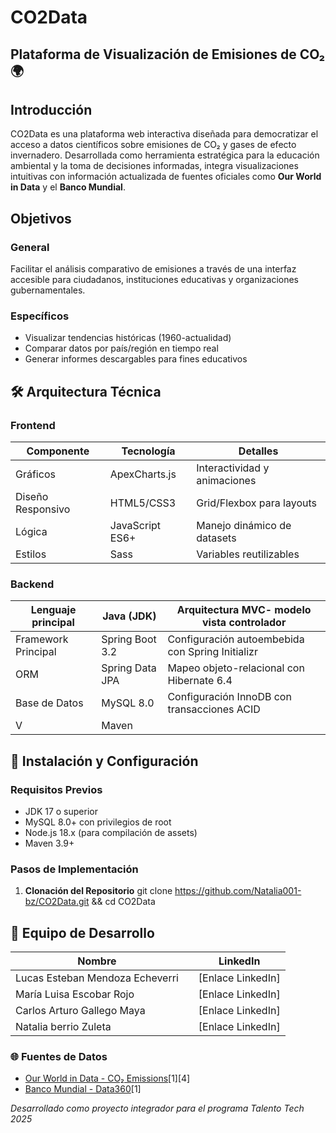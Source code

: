 # CO2Data
## Plataforma de Visualización de Emisiones de CO₂ 🌍

## Introducción 
CO2Data es una plataforma web interactiva diseñada para democratizar el acceso a datos científicos sobre emisiones de CO₂ y gases de efecto invernadero. Desarrollada como herramienta estratégica para la educación ambiental y la toma de decisiones informadas, integra visualizaciones intuitivas con información actualizada de fuentes oficiales como **Our World in Data** y el **Banco Mundial**.

## Objetivos
### General
Facilitar el análisis comparativo de emisiones a través de una interfaz accesible para ciudadanos, instituciones educativas y organizaciones gubernamentales.

### Específicos
- Visualizar tendencias históricas (1960-actualidad)
- Comparar datos por país/región en tiempo real
- Generar informes descargables para fines educativos

## 🛠️ Arquitectura Técnica

### Frontend
| Componente       | Tecnología           | Detalles                          |
|------------------|----------------------|-----------------------------------|
| Gráficos         | ApexCharts.js        | Interactividad y animaciones      |
| Diseño Responsivo| HTML5/CSS3           | Grid/Flexbox para layouts         |
| Lógica           | JavaScript ES6+      | Manejo dinámico de datasets       |
| Estilos          | Sass                 | Variables reutilizables           |

### Backend
|Lenguaje principal   | Java (JDK)                | Arquitectura MVC- modelo vista controlador                         
|---------------------|---------------------------|---------------------------------------------------|
| Framework Principal | Spring Boot 3.2           | Configuración autoembebida con Spring Initializr  |
| ORM                 | Spring Data JPA           | Mapeo objeto-relacional con Hibernate 6.4         |
| Base de Datos       | MySQL 8.0                 | Configuración InnoDB con transacciones ACID       |
| V                   | Maven                     |                                                   |


## 🔌 Instalación y Configuración

### Requisitos Previos
- JDK 17 o superior
- MySQL 8.0+ con privilegios de root
- Node.js 18.x (para compilación de assets)
- Maven 3.9+

### Pasos de Implementación

1. **Clonación del Repositorio**
git clone https://github.com/Natalia001-bz/CO2Data.git && cd CO2Data


## 👥 Equipo de Desarrollo
| Nombre                         |    | LinkedIn          |
|--------------------------------|----|-------------------|
| Lucas Esteban Mendoza Echeverri|    | [Enlace LinkedIn] |
| María Luisa Escobar Rojo       |    | [Enlace LinkedIn] |
| Carlos Arturo Gallego Maya     |    | [Enlace LinkedIn] |
| Natalia berrio Zuleta          |    | [Enlace LinkedIn] |



### 🌐 Fuentes de Datos
- [Our World in Data - CO₂ Emissions](https://ourworldindata.org/co2-and-other-greenhouse-gas-emissions)[1][4]
- [Banco Mundial - Data360](https://data360.worldbank.org/en/dataset/OWID_CB)[1]


*Desarrollado como proyecto integrador para el programa Talento Tech 2025*
